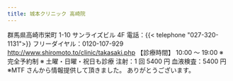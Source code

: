 ```yaml
---
title: 城本クリニック 高崎院
---
```

群馬県高崎市栄町 1-10 サンライズビル 4F 電話：{{< telephone "027-320-1131">}}
フリーダイヤル：0120-107-929
<http://www.shiromoto.to/clinic/takasaki.php>
【診療時間】
10:00 ～ 19:00
※ 完全予約制
※ 土曜・日曜・祝日も診療
注射：1 回 5400 円
血液検査：5400 円
※MTF さんから情報提供して頂きました。 ありがとうございます。
